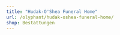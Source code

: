 ```yaml
---
title: "Hudak-O'Shea Funeral Home"
url: /olyphant/hudak-oshea-funeral-home/
shop: Bestattungen
---
```

